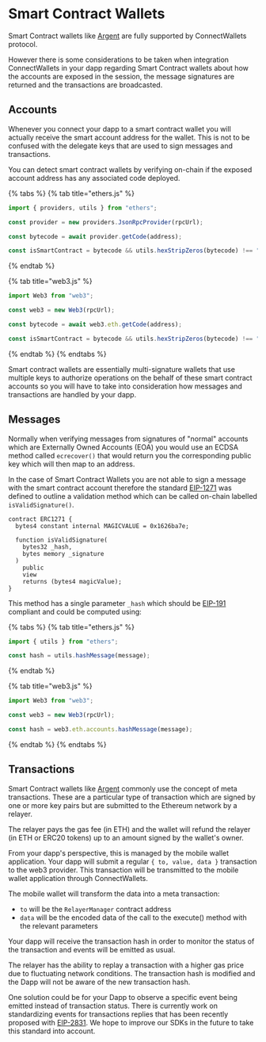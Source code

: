 # Smart Contract Wallets

Smart Contract wallets like [Argent](https://argent.gitbook.io/argent/connect-wallets-and-argent) are fully supported by ConnectWallets protocol.

However there is some considerations to be taken when integration ConnectWallets in your dapp regarding Smart Contract wallets about how the accounts are exposed in the session, the message signatures are returned and the transactions are broadcasted.

## Accounts

Whenever you connect your dapp to a smart contract wallet you will actually receive the smart account address for the wallet. This is not to be confused with the delegate keys that are used to sign messages and transactions.

You can detect smart contract wallets by verifying on-chain if the exposed account address has any associated code deployed.

{% tabs %}
{% tab title="ethers.js" %}
```javascript
import { providers, utils } from "ethers";

const provider = new providers.JsonRpcProvider(rpcUrl);

const bytecode = await provider.getCode(address);

const isSmartContract = bytecode && utils.hexStripZeros(bytecode) !== "0x";
```
{% endtab %}

{% tab title="web3.js" %}
```javascript
import Web3 from "web3";

const web3 = new Web3(rpcUrl);

const bytecode = await web3.eth.getCode(address);

const isSmartContract = bytecode && utils.hexStripZeros(bytecode) !== "0x";
```
{% endtab %}
{% endtabs %}

Smart contract wallets are essentially multi-signature wallets that use multiple keys to authorize operations on the behalf of these smart contract accounts so you will have to take into consideration how messages and transactions are handled by your dapp.

## Messages

Normally when verifying messages from signatures of "normal" accounts which are Externally Owned Accounts \(EOA\) you would use an ECDSA method called `ecrecover()` that would return you the corresponding public key which will then map to an address.

In the case of Smart Contract Wallets you are not able to sign a message with the smart contract account therefore the standard [EIP-1271](https://eips.ethereum.org/EIPS/eip-1271) was defined to outline a validation method which can be called on-chain labelled `isValidSignature()`.

```text
contract ERC1271 {
  bytes4 constant internal MAGICVALUE = 0x1626ba7e;

  function isValidSignature(
    bytes32 _hash,
    bytes memory _signature
  )
    public
    view
    returns (bytes4 magicValue);
}
```

This method has a single parameter `_hash` which should be [EIP-191](https://eips.ethereum.org/EIPS/eip-191) compliant and could be computed using:

{% tabs %}
{% tab title="ethers.js" %}
```javascript
import { utils } from "ethers";

const hash = utils.hashMessage(message);
```
{% endtab %}

{% tab title="web3.js" %}
```javascript
import Web3 from "web3";

const web3 = new Web3(rpcUrl);

const hash = web3.eth.accounts.hashMessage(message);
```
{% endtab %}
{% endtabs %}

## Transactions

Smart Contract wallets like [Argent](https://argent.gitbook.io/argent/connect-wallets-and-argent) commonly use the concept of meta transactions. These are a particular type of transaction which are signed by one or more key pairs but are submitted to the Ethereum network by a relayer.

The relayer pays the gas fee \(in ETH\) and the wallet will refund the relayer \(in ETH or ERC20 tokens\) up to an amount signed by the wallet's owner.

From your dapp's perspective, this is managed by the mobile wallet application. Your dapp will submit a regular `{ to, value, data }` transaction to the web3 provider. This transaction will be transmitted to the mobile wallet application through ConnectWallets.

The mobile wallet will transform the data into a meta transaction:

* `to` will be the `RelayerManager` contract address
* `data` will be the encoded data of the call to the execute\(\) method with the relevant parameters

Your dapp will receive the transaction hash in order to monitor the status of the transaction and events will be emitted as usual.

The relayer has the ability to replay a transaction with a higher gas price due to fluctuating network conditions. The transaction hash is modified and the Dapp will not be aware of the new transaction hash.

One solution could be for your Dapp to observe a specific event being emitted instead of transaction status. There is currently work on standardizing events for transactions replies that has been recently proposed with [EIP-2831](https://eips.ethereum.org/EIPS/eip-2831). We hope to improve our SDKs in the future to take this standard into account.

